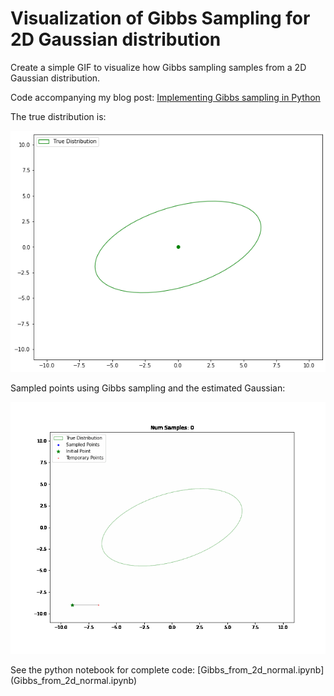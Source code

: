 # Visualization of Gibbs Sampling for 2D Gaussian distribution

Create a simple GIF to visualize how Gibbs sampling samples from a 2D Gaussian distribution.

Code accompanying my blog post: [Implementing Gibbs sampling in Python](https://mr-easy.github.io/2020-05-21-implementing-gibbs-sampling-in-python/)

The true distribution is:
<p align="center">
  <img src="true.png">
</p>
Sampled points using Gibbs sampling and the estimated Gaussian:
<p align="center">
  <img src="gibbs.gif">
</p>
See the python notebook for complete code: [Gibbs_from_2d_normal.ipynb](Gibbs_from_2d_normal.ipynb)
